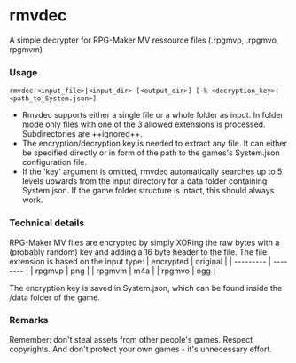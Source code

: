 # rmvdec
A simple decrypter for RPG-Maker MV ressource files (.rpgmvp, .rpgmvo, rpgmvm)

### Usage
`rmvdec <input_file>|<input_dir> [<output_dir>] [-k <decryption_key>|<path_to_System.json>]`

- Rmvdec supports either a single file or a whole folder as input. In folder mode only files with one of the 3 allowed extensions is processed. Subdirectories are ++ignored++.
- The encryption/decryption key is needed to extract any file. It can either be specified directly or in form of the path to the games's System.json configuration file.
- If the 'key' argument is omitted, rmvdec automatically searches up to 5 levels upwards from the input directory for a data folder containing System.json. If the game folder structure is intact, this should always work.

### Technical details

RPG-Maker MV files are encrypted by simply XORing the raw bytes with a (probably random) key and adding a 16 byte header to the file. The file extension is based on the input type:
| encrypted | original |
| --------- | -------- |
| rpgmvp    | png      |
| rpgmvm    | m4a      |
| rpgmvo    | ogg      |

The encryption key is saved in System.json, which can be found inside the /data folder of the game.

### Remarks
Remember: don't steal assets from other people's games. Respect copyrights. And don't protect your own games - it's unnecessary effort.